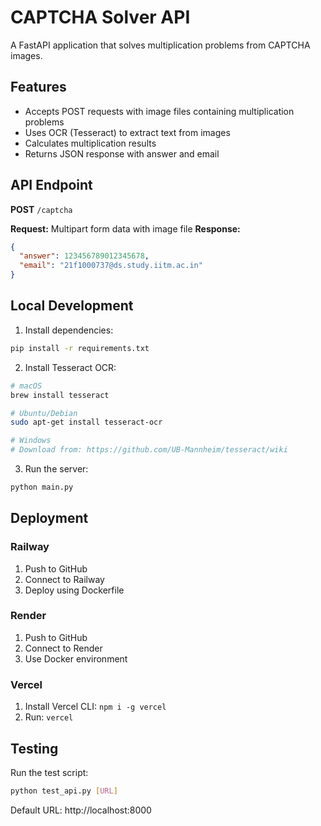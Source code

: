 # CAPTCHA Solver API

A FastAPI application that solves multiplication problems from CAPTCHA images.

## Features

- Accepts POST requests with image files containing multiplication problems
- Uses OCR (Tesseract) to extract text from images
- Calculates multiplication results
- Returns JSON response with answer and email

## API Endpoint

**POST** `/captcha`

**Request:** Multipart form data with image file
**Response:** 
```json
{
  "answer": 123456789012345678,
  "email": "21f1000737@ds.study.iitm.ac.in"
}
```

## Local Development

1. Install dependencies:
```bash
pip install -r requirements.txt
```

2. Install Tesseract OCR:
```bash
# macOS
brew install tesseract

# Ubuntu/Debian
sudo apt-get install tesseract-ocr

# Windows
# Download from: https://github.com/UB-Mannheim/tesseract/wiki
```

3. Run the server:
```bash
python main.py
```

## Deployment

### Railway
1. Push to GitHub
2. Connect to Railway
3. Deploy using Dockerfile

### Render
1. Push to GitHub
2. Connect to Render
3. Use Docker environment

### Vercel
1. Install Vercel CLI: `npm i -g vercel`
2. Run: `vercel`

## Testing

Run the test script:
```bash
python test_api.py [URL]
```

Default URL: http://localhost:8000